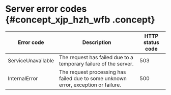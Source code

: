 # Server error codes {#concept_xjp_hzh_wfb .concept}

|Error code|Description|HTTP status code|
|----------|-----------|----------------|
|ServiceUnavailable|The request has failed due to a temporary failure of the server.|503|
|InternalError|The request processing has failed due to some unknown error, exception or failure.|500|

